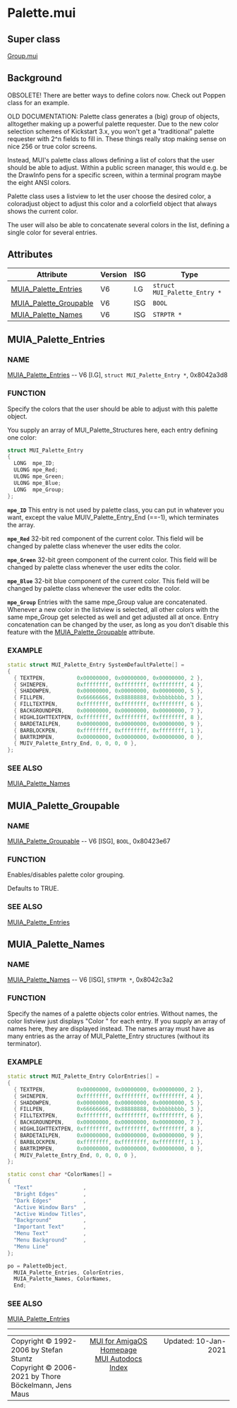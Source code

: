 # Palette.mui
## Super class
[Group.mui](MUI_Group.md)
## Background
OBSOLETE!
There are better ways to define colors now. Check out Poppen class for an
example.

OLD DOCUMENTATION:
Palette class generates a (big) group of objects, alltogether making up a
powerful palette requester. Due to the new color selection schemes of
Kickstart 3.x, you won't get a "traditional" palette requester with 2^n
fields to fill in. These things really stop making sense on nice 256 or true
color screens.

Instead, MUI's palette class allows defining a list of colors that the user
should be able to adjust. Within a public screen manager, this would e.g. be
the DrawInfo pens for a specific screen, within a terminal program maybe the
eight ANSI colors.

Palette class uses a listview to let the user choose the desired color, a
coloradjust object to adjust this color and a colorfield object that always
shows the current color.

The user will also be able to concatenate several colors in the list,
defining a single color for several entries.
## Attributes
Attribute|Version|ISG|Type
---------|-------|---|----
[MUIA_Palette_Entries](MUI_Palette.md/#MUIA_Palette_Entries)|V6|I.G|`struct MUI_Palette_Entry *`
[MUIA_Palette_Groupable](MUI_Palette.md/#MUIA_Palette_Groupable)|V6|ISG|`BOOL`
[MUIA_Palette_Names](MUI_Palette.md/#MUIA_Palette_Names)|V6|ISG|`STRPTR *`

## MUIA_Palette_Entries
### NAME
[MUIA_Palette_Entries](MUI_Palette.md/#MUIA_Palette_Entries) -- V6 [I.G], `struct MUI_Palette_Entry *`, 0x8042a3d8

### FUNCTION
Specify the colors that the user should be able to adjust with this palette
object.

You supply an array of MUI_Palette_Structures here, each entry defining one
color:

```c++
struct MUI_Palette_Entry
{
  LONG  mpe_ID;
  ULONG mpe_Red;
  ULONG mpe_Green;
  ULONG mpe_Blue;
  LONG  mpe_Group;
};
```

**`mpe_ID`**
     This entry is not used by palette class, you can put in whatever
     you want, except the value MUIV_Palette_Entry_End (==-1), which
     terminates the array.

**`mpe_Red`**
     32-bit red component of the current color. This field will be
     changed by palette class whenever the user edits the color.

**`mpe_Green`**
     32-bit green component of the current color. This field will be
     changed by palette class whenever the user edits the color.

**`mpe_Blue`**
     32-bit blue component of the current color. This field will be
     changed by palette class whenever the user edits the color.

**`mpe_Group`**
     Entries with the same mpe_Group value are concatenated. Whenever
     a new color in the listview is selected, all other colors with
     the same mpe_Group get selected as well and get adjusted all at
     once.
     Entry concatenation can be changed by the user, as long as you
     don't disable this feature with the [MUIA_Palette_Groupable](MUI_Palette.md/#MUIA_Palette_Groupable)
     attribute.

### EXAMPLE
```c++
static struct MUI_Palette_Entry SystemDefaultPalette[] =
{
  { TEXTPEN,          0x00000000, 0x00000000, 0x00000000, 2 },
  { SHINEPEN,         0xffffffff, 0xffffffff, 0xffffffff, 4 },
  { SHADOWPEN,        0x00000000, 0x00000000, 0x00000000, 5 },
  { FILLPEN,          0x66666666, 0x88888888, 0xbbbbbbbb, 3 },
  { FILLTEXTPEN,      0xffffffff, 0xffffffff, 0xffffffff, 6 },
  { BACKGROUNDPEN,    0x00000000, 0x00000000, 0x00000000, 7 },
  { HIGHLIGHTTEXTPEN, 0xffffffff, 0xffffffff, 0xffffffff, 8 },
  { BARDETAILPEN,     0x00000000, 0x00000000, 0x00000000, 9 },
  { BARBLOCKPEN,      0xffffffff, 0xffffffff, 0xffffffff, 1 },
  { BARTRIMPEN,       0x00000000, 0x00000000, 0x00000000, 0 },
  { MUIV_Palette_Entry_End, 0, 0, 0, 0 },
};
```

### SEE ALSO
[MUIA_Palette_Names](MUI_Palette.md/#MUIA_Palette_Names)

## MUIA_Palette_Groupable
### NAME
[MUIA_Palette_Groupable](MUI_Palette.md/#MUIA_Palette_Groupable) -- V6 [ISG], `BOOL`, 0x80423e67

### FUNCTION
Enables/disables palette color grouping.

Defaults to TRUE.

### SEE ALSO
[MUIA_Palette_Entries](MUI_Palette.md/#MUIA_Palette_Entries)

## MUIA_Palette_Names
### NAME
[MUIA_Palette_Names](MUI_Palette.md/#MUIA_Palette_Names) -- V6 [ISG], `STRPTR *`, 0x8042c3a2

### FUNCTION
Specify the names of a palette objects color entries. Without names, the
color listview just displays "Color <n>" for each entry. If you supply an
array of names here, they are displayed instead. The names array must have
as many entries as the array of MUI_Palette_Entry structures (without its
terminator).

### EXAMPLE
```c++
static struct MUI_Palette_Entry ColorEntries[] =
{
  { TEXTPEN,          0x00000000, 0x00000000, 0x00000000, 2 },
  { SHINEPEN,         0xffffffff, 0xffffffff, 0xffffffff, 4 },
  { SHADOWPEN,        0x00000000, 0x00000000, 0x00000000, 5 },
  { FILLPEN,          0x66666666, 0x88888888, 0xbbbbbbbb, 3 },
  { FILLTEXTPEN,      0xffffffff, 0xffffffff, 0xffffffff, 6 },
  { BACKGROUNDPEN,    0x00000000, 0x00000000, 0x00000000, 7 },
  { HIGHLIGHTTEXTPEN, 0xffffffff, 0xffffffff, 0xffffffff, 8 },
  { BARDETAILPEN,     0x00000000, 0x00000000, 0x00000000, 9 },
  { BARBLOCKPEN,      0xffffffff, 0xffffffff, 0xffffffff, 1 },
  { BARTRIMPEN,       0x00000000, 0x00000000, 0x00000000, 0 },
  { MUIV_Palette_Entry_End, 0, 0, 0, 0 },
};

static const char *ColorNames[] =
{
  "Text"                ,
  "Bright Edges"        ,
  "Dark Edges"          ,
  "Active Window Bars"  ,
  "Active Window Titles",
  "Background"          ,
  "Important Text"      ,
  "Menu Text"           ,
  "Menu Background"     ,
  "Menu Line"
};

po = PaletteObject,
  MUIA_Palette_Entries, ColorEntries,
  MUIA_Palette_Names, ColorNames,
  End;
```

### SEE ALSO
[MUIA_Palette_Entries](MUI_Palette.md/#MUIA_Palette_Entries)

----
<table class='compact' style='border: none; border-spacing: 0px; margin: 0px' width='100%'>
<tr>
<td style='text-align: left; vertical-align: top' width='33%'>Copyright &copy 1992-2006 by Stefan Stuntz<br>Copyright &copy 2006-2021 by Thore B&ouml;ckelmann, Jens Maus</TD>
<td style='text-align: center; vertical-align: top' width='33%'>
<a href=http://github.com/amiga-mui/muidev>MUI for AmigaOS Homepage</a><br>
<a href=http://github.com/amiga-mui/muidev/autodocs/autodocs.md>MUI Autodocs Index</a>
</td>
<td style='text-align: right; vertical-align: top' width='33%'>Updated: 10-Jan-2021</td>
</tr>
</table>
